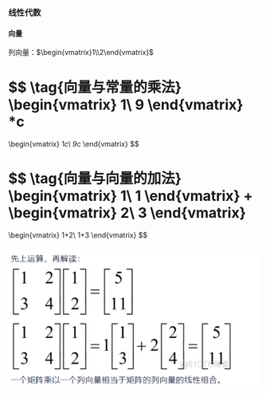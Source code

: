 ### 线性代数

#### 向量

列向量：$\begin{vmatrix}1\\2\end{vmatrix}$

$$
\tag{向量与常量的乘法}
\begin{vmatrix}
1\\
9
\end{vmatrix}
*c
=
\begin{vmatrix}
1*c\\
9*c
\end{vmatrix}
$$

$$
\tag{向量与向量的加法}
\begin{vmatrix}
1\\
1
\end{vmatrix}
+
\begin{vmatrix}
2\\
3
\end{vmatrix}
=
\begin{vmatrix}
1+2\\
1+3
\end{vmatrix}
$$

####
![Alt text](image-1.png)

